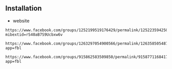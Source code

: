 ## Installation

- website

  

```
https://www.facebook.com/groups/1252199519176429/permalink/1252235942506120/?mibextid=rS40aB7S9Ucbxw6v
```

```
https://www.facebook.com/groups/1263297054900566/permalink/1263585054871766/?app=fbl
```


```
https://www.facebook.com/groups/915862583509850/permalink/915877116841730/?app=fbl



